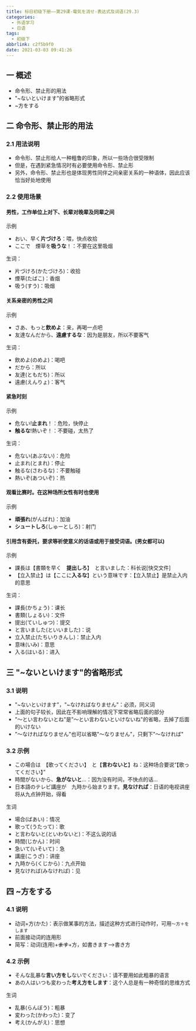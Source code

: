 ```yaml
---
title: 标日初级下册——第29课-電気を消せ-表达式及词语(29.3)
categories:
  - 外语学习
  - 日语
tags:
  - 初级下
abbrlink: c2f5b9f0
date: 2021-03-03 09:41:26
---
```

## 一 概述

* 命令形、禁止形的用法
* "~ないといけます"的省略形式
* ~方をする

<!--more-->

## 二 命令形、禁止形的用法

### 2.1 用法说明

* 命令形、禁止形给人一种粗鲁的印象，所以一些场合很受限制
* 但是，在遇到紧急情况时有必要使用命令形、禁止形
* 另外，命令形、禁止形也是体现男性同伴之间亲密关系的一种语体，因此应该恰当好处地使用

### 2.2 使用场景

####  男性，工作单位上对下、长辈对晚辈及同辈之间

示例

* おい、早く**片づけろ**：喂，快点收拾
* ここで　煙草を**吸うな**！：不要在这里吸烟

生词：

* 片づけろ(かたづけろ)：收拾
* 煙草(たばこ)：香烟
* 吸う(すう)：吸烟

####  关系亲密的男性之间

示例

* さあ、もっと**飲めよ**：来，再喝一点吧
* 友達なんだから、**遠慮するな**：因为是朋友，所以不要客气

生词：

* 飲めよ(のめよ)：喝吧
* だから：所以
* 友達(ともだち)：所以
* 遠慮(えんりょ)：客气

####  紧急时刻

示例

* 危ない!**止まれ**！：危险，快停止
* **触るな**!熱いぞ！：不要碰，太热了

生词：

* 危ない(あぶない)：危险
* 止まれ(とまれ)：停止
* 触るな(さわるな)：不要触碰
* 熱いぞ(あついぞ)：热

####  观看比赛时。在这种场所女性有时也使用

示例

* **頑張れ**(がんばれ)：加油
* **シュートしろ**(しゅーとしろ)：射门

#### 引用含有委托，要求等祈使意义的话语或用于接受词语。(男女都可以)

示例

* 課長は【書類を早く　**提出しろ**】　と言いました：科长说[快交文件]
* 【立入禁止】は【ここに**入るな**】という意味です：【立入禁止】是禁止入内的意思

生词：

* 課長(かちょう)：课长
* 書類(しょるい)：文件
* 提出(ていしゅつ)：提交
* と言いました(といいました)：说
* 立入禁止(たちいりきんし)：禁止入内
* 意味(いみ)：意思
* 入る(はいる)：进入

## 三 "~ないといけます"的省略形式

### 3.1 说明

* "\~ないといけます"，"\~なければなりません"：必须，同义词
* 上面的句子较长，因此在不影响理解的情况下常常省略后面的部分
* "～とい言わないとね"是"～とい言わないといけないね"的省略，去掉了后面的いけない
* "～なければなりません"也可以省略"～なりません"，只剩下"～なければ"

### 3.2 示例

* この場合は　【歌ってください】　と【**言わないと**】ね：这种场合要说“【歌ってください】”
* 時間がないから、**急がないと**…：因为没有时间，不快点的话…
* 日本語のテレビ講座が　九時から始まります。**見なければ**：日语的电视讲座将从九点钟开始，得看

生词

* 場合(ばあい)：情况
* 歌って(うたって)：歌
* と言わないと(といわないと)：不这么说的话
* 時間(じかん)：时间
* 急いて(いそいて)：急
* 講座(こうざ)：讲座
* 九時から(くじから)：九点开始
* 見なければ(みなければ)：见

## 四 ~方をする

### 4.1 说明

* 动词+方(かた)：表示做某事的方法，描述这种方式进行动作时，可用`～方＋をします`
* 前面接动词的连用形
* 简写：动词(连用)+~~ます~~+方，如書きます—>書き方

### 4.2 示例

* そんな乱暴な**言い方をし**ないでください：请不要用如此粗暴的语言
* あの人はいつも変わった**考え方をします**：这个人总是有一种奇怪的思维方式

生词

* 乱暴(らんぼう)：粗暴
* 変わった(かわった)：变了
* 考え(かんがえ)：思想

